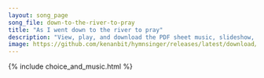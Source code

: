 ```yaml
---
layout: song_page
song_file: down-to-the-river-to-pray
title: "As I went down to the river to pray"
description: "View, play, and download the PDF sheet music, slideshow, and audio. Lyrics: As I went down to the river to pray, studyin' about that good old way, and who shall wear the starry crown, good Lord, show me the way.  Oh, sisters, ... english theist 4part chords"
image: https://github.com/kenanbit/hymnsinger/releases/latest/download/down-to-the-river-to-pray-trad.png
---
```


{% include choice_and_music.html %}